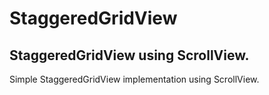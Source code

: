 StaggeredGridView
=================

## StaggeredGridView using ScrollView.

Simple StaggeredGridView implementation using ScrollView.

